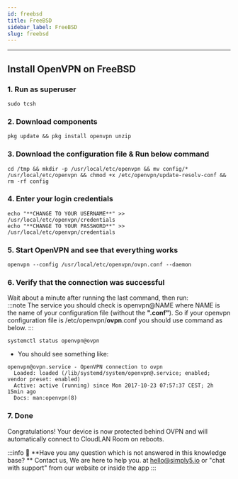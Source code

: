 ```yaml
---
id: freebsd
title: FreeBSD
sidebar_label: FreeBSD
slug: freebsd
---
```

---
## **Install OpenVPN on FreeBSD**

### **1. Run as superuser**

```basic
sudo tcsh
```

### **2. Download components**

```basic
pkg update && pkg install openvpn unzip
```

### **3. Download the configuration file & Run below command**

```basic
cd /tmp && mkdir -p /usr/local/etc/openvpn && mv config/* /usr/local/etc/openvpn && chmod +x /etc/openvpn/update-resolv-conf && rm -rf config 
```

### **4. Enter your login credentials**

```basic
echo "**CHANGE TO YOUR USERNAME**" >> /usr/local/etc/openvpn/credentials
echo "**CHANGE TO YOUR PASSWORD**" >> /usr/local/etc/openvpn/credentials
```

### **5. Start OpenVPN and see that everything works**

```basic
openvpn --config /usr/local/etc/openvpn/ovpn.conf --daemon
```

### **6. Verify that the connection was successful**
 Wait about a minute after running the last command, then run:    
:::note
The service you should check is openvpn@NAME where NAME is the name of your configuration file (without the **".conf"**). So if your openvpn configuration file is /etc/openvpn/**ovpn**.conf you should use command as below.
:::

```basic
systemctl status openvpn@ovpn

```

- You should see something like:

```basic
openvpn@ovpn.service - OpenVPN connection to ovpn
  Loaded: loaded (/lib/systemd/system/openvpn@.service; enabled; vendor preset: enabled)
  Active: active (running) since Mon 2017-10-23 07:57:37 CEST; 2h 15min ago
  Docs: man:openvpn(8)

```

### **7. Done**

Congratulations! Your device is now protected behind OVPN and will automatically connect to CloudLAN Room on reboots.

:::info
:information_desk_person: **Have you any question which is not answered in this knowledge base? **
Contact us, We are here to help you. at [hello@simply5.io](mailto:hello@simply5.io) or "chat with support" from our website or inside the app
:::